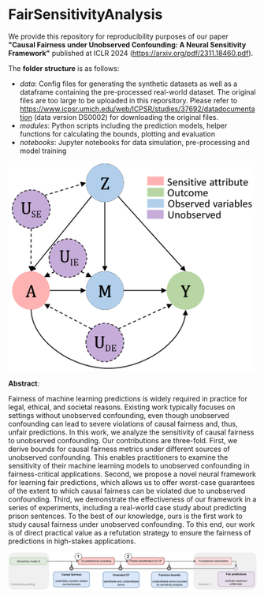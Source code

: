 # FairSensitivityAnalysis

We provide this repository for reproducibility purposes of our paper **"Causal Fairness under Unobserved Confounding: A Neural Sensitivity Framework"** published at ICLR 2024 (https://arxiv.org/pdf/2311.18460.pdf).

The **folder structure** is as follows:
- *data*: Config files for generating the synthetic datasets as well as a dataframe containing the pre-processed real-world dataset. The original files are too large to be uploaded in this reporsitory. Please refer to https://www.icpsr.umich.edu/web/ICPSR/studies/37692/datadocumentation (data version DS0002) for downloading the original files.
- *modules*: Python scripts including the prediction models, helper functions for calculating the bounds, plotting and evaluation
- *notebooks*: Jupyter notebooks for data simulation, pre-processing and model training

<img src="graphics/general_fairness_graph.png" width="500">

**Abstract**:

Fairness of machine learning predictions is widely required in practice for legal, ethical, and societal reasons. Existing work typically focuses on settings without unobserved confounding, even though unobserved confounding can lead to severe violations of causal fairness and, thus, unfair predictions. In this work, we analyze the sensitivity of causal fairness to unobserved confounding. Our contributions are three-fold. First, we derive bounds for causal fairness metrics under different sources of unobserved confounding. This enables practitioners to examine the sensitivity of their machine learning models to unobserved confounding in fairness-critical applications. Second, we propose a novel neural framework for learning fair predictions, which allows us to offer worst-case guarantees of the extent to which causal fairness can be violated due to unobserved confounding. Third, we demonstrate the effectiveness of our framework in a series of experiments, including a real-world case study about predicting prison sentences. To the best of our knowledge, ours is the first work to study causal fairness under unobserved confounding. To this end, our work is of direct practical value as a refutation strategy to ensure the fairness of predictions in high-stakes applications.

![Proposed framework](graphics/framework.jpg)